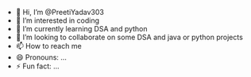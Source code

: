 - 👋 Hi, I’m @PreetiYadav303
- 👀 I’m interested in coding
- 🌱 I’m currently learning DSA and python
- 💞️ I’m looking to collaborate on some DSA and java or python projects
- 📫 How to reach me 
- 😄 Pronouns: ...
- ⚡ Fun fact: ...

<!---
PreetiYadav303/PreetiYadav303 is a ✨ special ✨ repository because its `README.md` (this file) appears on your GitHub profile.
You can click the Preview link to take a look at your changes.
--->

